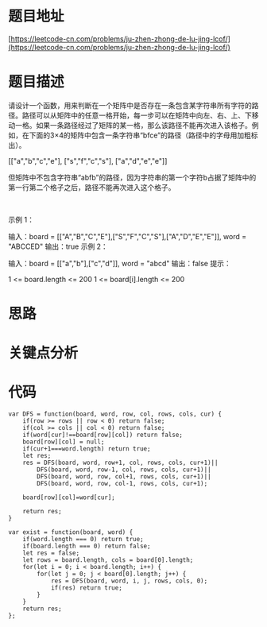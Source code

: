# 题目地址

[https://leetcode-cn.com/problems/ju-zhen-zhong-de-lu-jing-lcof/](https://leetcode-cn.com/problems/ju-zhen-zhong-de-lu-jing-lcof/)

# 题目描述
请设计一个函数，用来判断在一个矩阵中是否存在一条包含某字符串所有字符的路径。路径可以从矩阵中的任意一格开始，每一步可以在矩阵中向左、右、上、下移动一格。如果一条路径经过了矩阵的某一格，那么该路径不能再次进入该格子。例如，在下面的3×4的矩阵中包含一条字符串“bfce”的路径（路径中的字母用加粗标出）。

[["a","b","c","e"],
["s","f","c","s"],
["a","d","e","e"]]

但矩阵中不包含字符串“abfb”的路径，因为字符串的第一个字符b占据了矩阵中的第一行第二个格子之后，路径不能再次进入这个格子。

 

示例 1：

输入：board = [["A","B","C","E"],["S","F","C","S"],["A","D","E","E"]], word = "ABCCED"
输出：true
示例 2：

输入：board = [["a","b"],["c","d"]], word = "abcd"
输出：false
提示：

1 <= board.length <= 200
1 <= board[i].length <= 200

# 思路

# 关键点分析

# 代码

    var DFS = function(board, word, row, col, rows, cols, cur) {
        if(row >= rows || row < 0) return false;
        if(col >= cols || col < 0) return false;
        if(word[cur]!==board[row][col]) return false;
        board[row][col] = null;
        if(cur+1===word.length) return true;
        let res;
        res = DFS(board, word, row+1, col, rows, cols, cur+1)||
            DFS(board, word, row-1, col, rows, cols, cur+1)||
            DFS(board, word, row, col+1, rows, cols, cur+1)||
            DFS(board, word, row, col-1, rows, cols, cur+1);

        board[row][col]=word[cur];
        
        return res;
    }

    var exist = function(board, word) {
        if(word.length === 0) return true;
        if(board.length === 0) return false;
        let res = false;
        let rows = board.length, cols = board[0].length;
        for(let i = 0; i < board.length; i++) {
            for(let j = 0; j < board[0].length; j++) {
                res = DFS(board, word, i, j, rows, cols, 0);
                if(res) return true;
            }
        }
        return res;
    };